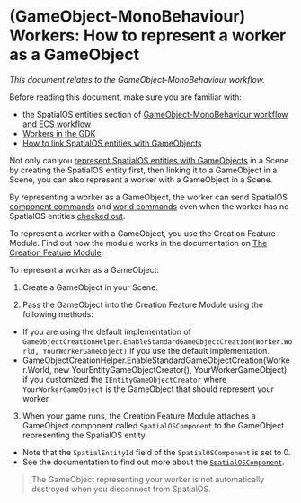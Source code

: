 [//]: # (Doc of docs reference 5.3)

# (GameObject-MonoBehaviour) Workers: How to represent a worker as a GameObject
_This document relates to the GameObject-MonoBehaviour workflow._

Before reading this document, make sure you are familiar with:

* the SpatialOS entities section of  [GameObject-MonoBehaviour workflow and ECS workflow]({{urlRoot}}/content/intro-workflows-spos-entities#spatialos-entities)
* [Workers in the GDK]({{urlRoot}}/content/workers/workers-in-the-gdk)
* [How to link SpatialOS entities with GameObjects]({{urlRoot}}/content/gameobject/linking-spos-entities-gameobjects)


Not only can you [represent SpatialOS entities with GameObjects]({{urlRoot}}/content/gameobject/linking-spos-entities-gameobjects) in a Scene by creating the SpatialOS entity first, then linking it to a GameObject in a Scene, you can also represent a worker with a GameObject in a Scene.

By representing a worker as a GameObject, the worker can send SpatialOS [component commands]({{urlRoot}}/content/gameobject/sending-receiving-commands) and [world commands]({{urlRoot}}/content/gameobject/gomb-world-commands.md) even when the worker has no SpatialOS entities [checked out]({{urlRoot}}/content/glossary#authority). 

To represent a worker with a GameObject, you use the Creation Feature Module. Find out how the module works in the documentation on [The Creation Feature Module]({{urlRoot}}/content/gameobject/linking-spos-entities-gameobjects).

To represent a worker as a GameObject:
1. Create a GameObject in your Scene.

2. Pass the GameObject into the Creation Feature Module using the following methods:
  *  If you are using the default implementation of `GameObjectCreationHelper.EnableStandardGameObjectCreation(Worker.World, YourWorkerGameObject)` if you use the default implementation.
  * GameObjectCreationHelper.EnableStandardGameObjectCreation(Worker.World, new YourEntityGameObjectCreator(), YourWorkerGameObject) if you customized the `IEntityGameObjectCreator` where `YourWorkerGameObject` is the GameObject that should represent your worker.


3.  When your game runs,  the Creation Feature Module attaches a GameObject component called `SpatialOSComponent` to the GameObject representing the SpatialOS entity.</br>
* Note that the `SpatialEntityId` field of the `SpatialOSComponent` is set to 0.</br>
* See the documentation to find out more about the [`SpatialOSComponent`]({{urlRoot}}/content/gameobject/spatialoscomponent).


> The GameObject representing your worker is not automatically destroyed when you disconnect from SpatialOS.
